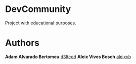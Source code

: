 # DevCommunity
Project with educational purposes.

# Authors

**Adam Alvarado Bertomeu** [d3ltcod](https://github.com/d3ltcod)
**Aleix Vives Bosch** [aleixvb](https://github.com/aleixvb)
